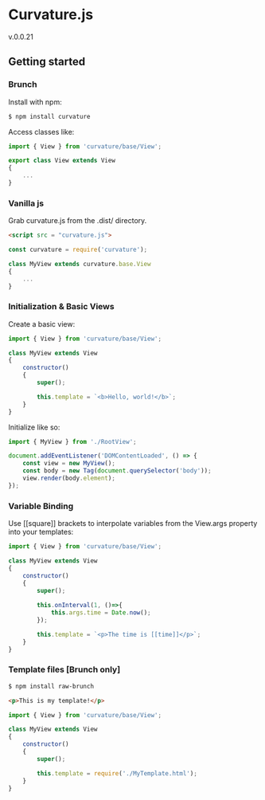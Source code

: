 # Curvature.js

v.0.0.21

## Getting started

### Brunch

Install with npm:

```sh
$ npm install curvature
```

Access classes like:

```javascript
import { View } from 'curvature/base/View';

export class View extends View
{
    ...
}
```

### Vanilla js

Grab curvature.js from the .dist/ directory.

```html
<script src = "curvature.js">
```

```javascript
const curvature = require('curvature');

class MyView extends curvature.base.View
{
    ...
}
```

### Initialization & Basic Views

Create a basic view:

```javascript
import { View } from 'curvature/base/View';

class MyView extends View
{
    constructor()
    {  
        super();

        this.template = `<b>Hello, world!</b>`;
    }
}
```

Initialize like so:

```javascript
import { MyView } from './RootView';

document.addEventListener('DOMContentLoaded', () => {
	const view = new MyView();
	const body = new Tag(document.querySelector('body'));
	view.render(body.element);
});

```

### Variable Binding

Use [[square]] brackets to interpolate variables from the View.args property into your templates:

```javascript
import { View } from 'curvature/base/View';

class MyView extends View
{
    constructor()
    {  
        super();
        
        this.onInterval(1, ()=>{
            this.args.time = Date.now();
        });

        this.template = `<p>The time is [[time]]</p>`;
    }
}
```

### Template files \[Brunch only\]

```sh
$ npm install raw-brunch
```

```html
<p>This is my template!</p>
```

```javascript
import { View } from 'curvature/base/View';

class MyView extends View
{
    constructor()
    {  
        super();

        this.template = require('./MyTemplate.html');
    }
}
```















